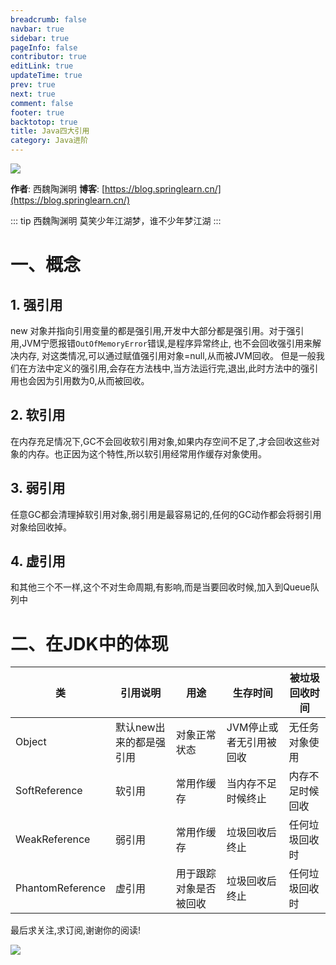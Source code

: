 ```yaml
---
breadcrumb: false
navbar: true
sidebar: true
pageInfo: false
contributor: true
editLink: true
updateTime: true
prev: true
next: true
comment: false
footer: true
backtotop: true
title: Java四大引用
category: Java进阶
---
```



![](https://img.springlearn.cn/learn_c87a079fcea0d7893b03d4d57478bca7.png)

**作者**: 西魏陶渊明
**博客**: [https://blog.springlearn.cn/](https://blog.springlearn.cn/)

::: tip 西魏陶渊明
莫笑少年江湖梦，谁不少年梦江湖
:::

# 一、概念
## 1. 强引用

new 对象并指向引用变量的都是强引用,开发中大部分都是强引用。对于强引用,JVM宁愿报错`OutOfMemoryError`错误,是程序异常终止,
也不会回收强引用来解决内存, 对这类情况,可以通过赋值强引用对象=null,从而被JVM回收。
但是一般我们在方法中定义的强引用,会存在方法栈中,当方法运行完,退出,此时方法中的强引用也会因为引用数为0,从而被回收。

## 2. 软引用

在内存充足情况下,GC不会回收软引用对象,如果内存空间不足了,才会回收这些对象的内存。也正因为这个特性,所以软引用经常用作缓存对象使用。


## 3. 弱引用

任意GC都会清理掉软引用对象,弱引用是最容易记的,任何的GC动作都会将弱引用对象给回收掉。

## 4. 虚引用

和其他三个不一样,这个不对生命周期,有影响,而是当要回收时候,加入到Queue队列中

# 二、在JDK中的体现

| 类               | 引用说明                | 用途                   | 生存时间                | 被垃圾回收时间   |
| ---------------- | ----------------------- | ---------------------- | ----------------------- | ---------------- |
| Object           | 默认new出来的都是强引用 | 对象正常状态           | JVM停止或者无引用被回收 | 无任务对象使用   |
| SoftReference    | 软引用                  | 常用作缓存             | 当内存不足时候终止      | 内存不足时候回收 |
| WeakReference    | 弱引用                  | 常用作缓存             | 垃圾回收后终止          | 任何垃圾回收时   |
| PhantomReference | 虚引用                  | 用于跟踪对象是否被回收 | 垃圾回收后终止          | 任何垃圾回收时   |



最后求关注,求订阅,谢谢你的阅读!


![](https://img.springlearn.cn/blog/learn_1589360371000.png)

